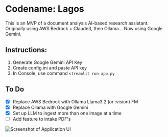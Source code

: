 # Codename: Lagos

This is an MVP of a document analysis AI-based research assistant. Originally using AWS Bedrock + Claude3, then Ollama... Now using Google Gemini.

## Instructions:
1. Generate Google Gemini API Key
2. Create config.ini and paste API key
3. In Console, use command `streamlit run app.py`

## To Do
- [X] Replace AWS Bedrock with Ollama Llama3.2 (or :vision) FM
- [X] Replace Ollama with Google Gemini
- [X] Set up LLM to ingest more than one image at a time
- [ ] Add feature to intake PDF's

![Screenshot of Application UI](https://github.com/user-attachments/assets/03bbe9b6-64bc-49ec-bd38-a00b189a1007)